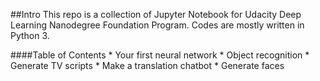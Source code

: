 ##Intro
This repo is a collection of Jupyter Notebook for Udacity Deep Learning Nanodegree Foundation Program. Codes are mostly written in Python 3.

####Table of Contents
	* Your first neural network
	* Object recognition
	* Generate TV scripts
	* Make a translation chatbot
	* Generate faces


